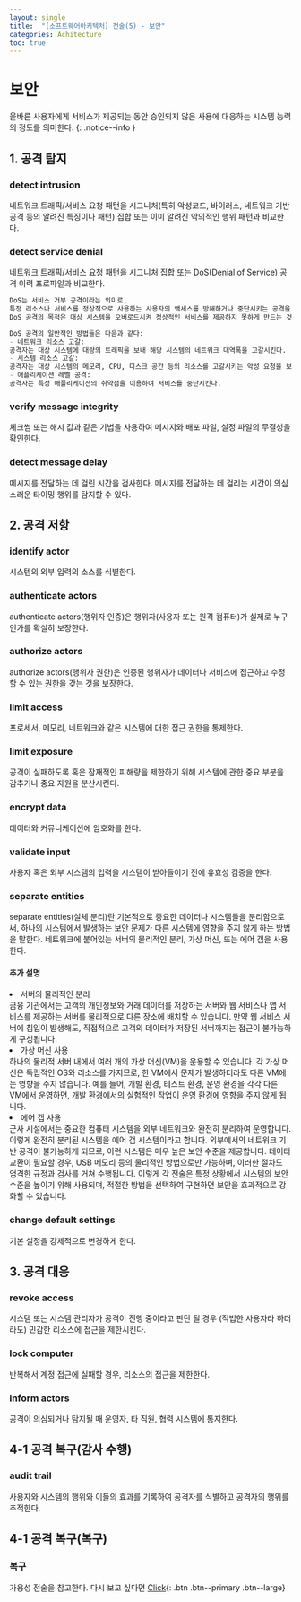 ```yaml
---
layout: single
title:  "[소프트웨어아키텍처] 전술(5) - 보안"
categories: Achitecture
toc: true
---
```


# 보안
올바른 사용자에게 서비스가 제공되는 동안 승인되지 않은 사용에 대응하는 시스템 능력의 정도를 의미한다. 
{: .notice--info }

## 1. 공격 탐지

### detect intrusion
네트워크 트래픽/서비스 요청 패턴을 시그니처(특히 악성코드, 바이러스, 네트워크 기반 공격 등의 알려진 특징이나 패턴) 집합 또는 이미 알려진 악의적인 행위 패턴과 비교한다.

### detect service denial
네트워크 트래픽/서비스 요청 패턴을 시그니처 집합 또는 DoS(Denial of Service) 공격 이력 프로파일과 비교한다.

```markdown
DoS는 서비스 거부 공격이라는 의미로, 
특정 리소스나 서비스를 정상적으로 사용하는 사용자의 액세스를 방해하거나 중단시키는 공격을 의미한다. 
DoS 공격의 목적은 대상 시스템을 오버로드시켜 정상적인 서비스를 제공하지 못하게 만드는 것이다.

DoS 공격의 일반적인 방법들은 다음과 같다:
- 네트워크 리소스 고갈: 
공격자는 대상 시스템에 대량의 트래픽을 보내 해당 시스템의 네트워크 대역폭을 고갈시킨다.
- 시스템 리소스 고갈: 
공격자는 대상 시스템의 메모리, CPU, 디스크 공간 등의 리소스를 고갈시키는 악성 요청을 보낸다.
- 애플리케이션 레벨 공격: 
공격자는 특정 애플리케이션의 취약점을 이용하여 서비스를 중단시킨다.
```

### verify message integrity
체크썸 또는 해시 값과 같은 기법을 사용하여 메시지와 배포 파일, 설정 파일의 무결성을 확인한다.

### detect message delay
메시지를 전달하는 데 걸린 시간을 검사한다. 메시지를 전달하는 데 걸리는 시간이 의심스러운 타이밍 행위를 탐지할 수 있다.

## 2. 공격 저항

### identify actor
시스템의 외부 입력의 소스를 식별한다.

### authenticate actors
authenticate actors(행위자 인증)은 행위자(사용자 또는 원격 컴퓨터)가 실제로 누구인가를 확실히 보장한다.

### authorize actors
authorize actors(행위자 권한)은 인증된 행위자가 데이터나 서비스에 접근하고 수정할 수 있는 권한을 갖는 것을 보장한다.

### limit access
프로세서, 메모리, 네트워크와 같은 시스템에 대한 접근 권한을 통제한다.

### limit exposure
공격이 실패하도록 혹은 잠재적인 피해량을 제한하기 위해 시스템에 관한 중요 부분을 감추거나 중요 자원을 분산시킨다.

### encrypt data
데이터와 커뮤니케이션에 암호화를 한다.

### validate input
사용자 혹은 외부 시스템의 입력을 시스템이 받아들이기 전에 유효성 검증을 한다.

### separate entities
separate entities(실체 분리)란 기본적으로 중요한 데이터나 시스템들을 분리함으로써, 하나의 시스템에서 발생하는 보안 문제가 다른 시스템에 영향을 주지 않게 하는 방법을 말한다. 네트워크에 붙어있는 서버의 물리적인 분리, 가상 머신, 또는 에어 갭을 사용한다.

<div class= "notice">
<h4> 추가 설명 </h4>
<ui>
    <li> 서버의 물리적인 분리 </li> 
금융 기관에서는 고객의 개인정보와 거래 데이터를 저장하는 서버와 웹 서비스나 앱 서비스를 제공하는 서버를 물리적으로 다른 장소에 배치할 수 있습니다. 만약 웹 서비스 서버에 침입이 발생해도, 직접적으로 고객의 데이터가 저장된 서버까지는 접근이 불가능하게 구성됩니다.
    <li> 가상 머신 사용 </li> 
하나의 물리적 서버 내에서 여러 개의 가상 머신(VM)을 운용할 수 있습니다. 각 가상 머신은 독립적인 OS와 리소스를 가지므로, 한 VM에서 문제가 발생하더라도 다른 VM에는 영향을 주지 않습니다. 예를 들어, 개발 환경, 테스트 환경, 운영 환경을 각각 다른 VM에서 운영하면, 개발 환경에서의 실험적인 작업이 운영 환경에 영향을 주지 않게 됩니다.
    <li> 에어 갭 사용 </li> 
군사 시설에서는 중요한 컴퓨터 시스템을 외부 네트워크와 완전히 분리하여 운영합니다. 이렇게 완전히 분리된 시스템을 에어 갭 시스템이라고 합니다. 외부에서의 네트워크 기반 공격이 불가능하게 되므로, 이런 시스템은 매우 높은 보안 수준을 제공합니다. 데이터 교환이 필요할 경우, USB 메모리 등의 물리적인 방법으로만 가능하며, 이러한 절차도 엄격한 규정과 검사를 거쳐 수행됩니다.
이렇게 각 전술은 특정 상황에서 시스템의 보안 수준을 높이기 위해 사용되며, 적절한 방법을 선택하여 구현하면 보안을 효과적으로 강화할 수 있습니다.
</ui>
</div>


### change default settings
기본 설정을 강제적으로 변경하게 한다.

## 3. 공격 대응

### revoke access
시스템 또는 시스템 관리자가 공격이 진행 중이라고 판단 될 경우 (적법한 사용자라 하더라도) 민감한 리소스에 접근을 제한시킨다.

### lock computer
반복해서 계정 접근에 실패할 경우, 리소스의 접근을 제한한다.

### inform actors
공격이 의심되거나 탐지될 때 운영자, 타 직원, 협력 시스템에 통지한다.


## 4-1 공격 복구(감사 수행)

### audit trail
사용자와 시스템의 행위와 이들의 효과를 기록하여 공격자를 식별하고 공격자의 행위를 추적한다.

## 4-1 공격 복구(복구)

### 복구
가용성 전술을 참고한다. 다시 보고 싶다면
[Click](../Tactic1_availability/){: .btn .btn--primary .btn--large}

